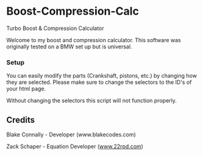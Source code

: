 # Boost-Compression-Calc
Turbo Boost &amp; Compression Calculator

Welcome to my boost and compression calculator. This software was originally
tested on a BMW set up but is universal.

<h3>Setup</h3>
You can easily modify the parts (Crankshaft, pistons, etc.)
by changing how they are selected. Please make sure to change
the selectors to the ID's of your html page.

Without changing the selectors this script will not function
properly.

<h2>Credits</h2>
Blake Connally - Developer (www.blakecodes.com)

Zack Schaper - Equation Developer (www.22rpd.com)
